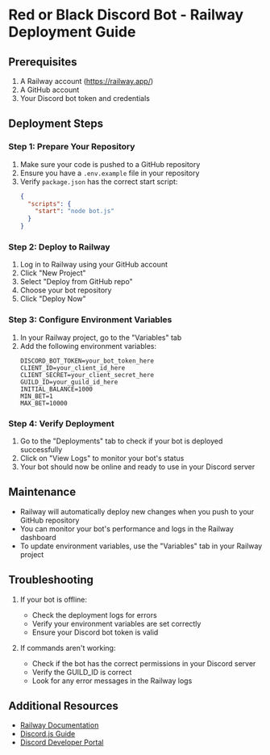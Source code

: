 # Red or Black Discord Bot - Railway Deployment Guide

## Prerequisites

1. A Railway account (https://railway.app/)
2. A GitHub account
3. Your Discord bot token and credentials

## Deployment Steps

### Step 1: Prepare Your Repository

1. Make sure your code is pushed to a GitHub repository
2. Ensure you have a `.env.example` file in your repository
3. Verify `package.json` has the correct start script:
   ```json
   {
     "scripts": {
       "start": "node bot.js"
     }
   }
   ```

### Step 2: Deploy to Railway

1. Log in to Railway using your GitHub account
2. Click "New Project"
3. Select "Deploy from GitHub repo"
4. Choose your bot repository
5. Click "Deploy Now"

### Step 3: Configure Environment Variables

1. In your Railway project, go to the "Variables" tab
2. Add the following environment variables:
   ```
   DISCORD_BOT_TOKEN=your_bot_token_here
   CLIENT_ID=your_client_id_here
   CLIENT_SECRET=your_client_secret_here
   GUILD_ID=your_guild_id_here
   INITIAL_BALANCE=1000
   MIN_BET=1
   MAX_BET=10000
   ```

### Step 4: Verify Deployment

1. Go to the "Deployments" tab to check if your bot is deployed successfully
2. Click on "View Logs" to monitor your bot's status
3. Your bot should now be online and ready to use in your Discord server

## Maintenance

- Railway will automatically deploy new changes when you push to your GitHub repository
- You can monitor your bot's performance and logs in the Railway dashboard
- To update environment variables, use the "Variables" tab in your Railway project

## Troubleshooting

1. If your bot is offline:
   - Check the deployment logs for errors
   - Verify your environment variables are set correctly
   - Ensure your Discord bot token is valid

2. If commands aren't working:
   - Check if the bot has the correct permissions in your Discord server
   - Verify the GUILD_ID is correct
   - Look for any error messages in the Railway logs

## Additional Resources

- [Railway Documentation](https://docs.railway.app/)
- [Discord.js Guide](https://discordjs.guide/)
- [Discord Developer Portal](https://discord.com/developers/applications)